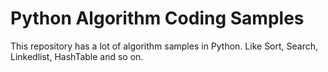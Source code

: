# Python Algorithm Coding Samples
This repository has a lot of algorithm samples in Python.
Like Sort,  Search, Linkedlist, HashTable and so on.

